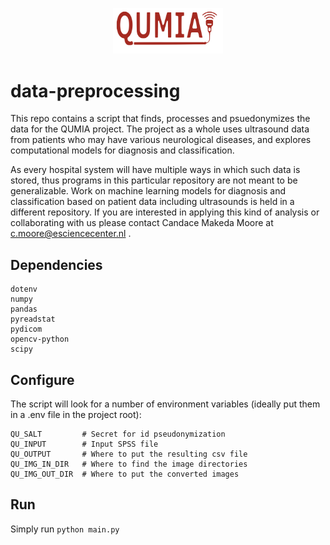 <p align="center">
    <img style="width: 35%; height: 35%" src="quimia4abc.svg">
</p>

# data-preprocessing

This repo contains a script that finds, processes and psuedonymizes the data for the QUMIA project.
The project as a whole uses ultrasound data from patients who may have various neurological diseases,
and explores computational models for diagnosis and classification.

As every hospital system will have multiple ways in which such data is stored, thus
programs in this particular repository are not meant to be generalizable. Work on machine learning models 
for diagnosis and classification based on patient data including ultrasounds
is held in a different repository. If you are interested in applying this kind of analysis or
collaborating with us please contact Candace Makeda Moore at c.moore@esciencecenter.nl . 

## Dependencies

```
dotenv
numpy
pandas
pyreadstat
pydicom
opencv-python
scipy
```

## Configure

The script will look for a number of environment variables (ideally put them in a .env file in the project root):

```
QU_SALT         # Secret for id pseudonymization
QU_INPUT        # Input SPSS file
QU_OUTPUT       # Where to put the resulting csv file
QU_IMG_IN_DIR   # Where to find the image directories
QU_IMG_OUT_DIR  # Where to put the converted images
```

## Run

Simply run `python main.py`
